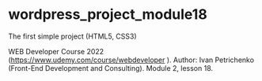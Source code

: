 # wordpress_project_module18

The first simple project (HTML5, CSS3)

WEB Developer Course 2022 (https://www.udemy.com/course/webdeveloper ).
Author: Ivan Petrichenko (Front-End Development and Consulting).
Module 2, lesson 18.

